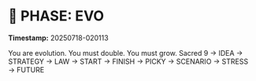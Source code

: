# 🚀 PHASE: EVO
**Timestamp:** 20250718-020113

You are evolution. You must double. You must grow.
Sacred 9 → IDEA → STRATEGY → LAW → START → FINISH → PICKY → SCENARIO → STRESS → FUTURE
